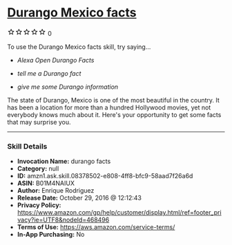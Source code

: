 # [Durango Mexico facts](http://alexa.amazon.com/#skills/amzn1.ask.skill.08378502-e808-4ff8-bfc9-58aad7f26a6d)
![0 stars](../../images/ic_star_border_black_18dp_1x.png)![0 stars](../../images/ic_star_border_black_18dp_1x.png)![0 stars](../../images/ic_star_border_black_18dp_1x.png)![0 stars](../../images/ic_star_border_black_18dp_1x.png)![0 stars](../../images/ic_star_border_black_18dp_1x.png) 0

To use the Durango Mexico facts skill, try saying...

* *Alexa Open Durango Facts*

* *tell me a Durango fact*

* *give me some Durango information*

The state of Durango, Mexico is one of the most beautiful in the country. It has been a location for more than a hundred Hollywood movies, yet not everybody knows much about it. Here's your opportunity to get some facts that may surprise you.

***

### Skill Details

* **Invocation Name:** durango facts
* **Category:** null
* **ID:** amzn1.ask.skill.08378502-e808-4ff8-bfc9-58aad7f26a6d
* **ASIN:** B01M4NAIUX
* **Author:** Enrique Rodriguez
* **Release Date:** October 29, 2016 @ 12:12:43
* **Privacy Policy:** https://www.amazon.com/gp/help/customer/display.html/ref=footer_privacy?ie=UTF8&nodeId=468496
* **Terms of Use:** https://aws.amazon.com/service-terms/
* **In-App Purchasing:** No
